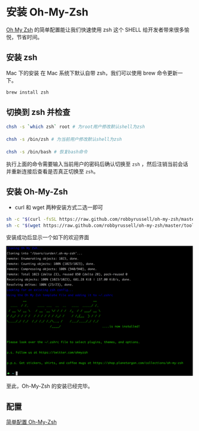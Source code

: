 # 安装 Oh-My-Zsh

[Oh My Zsh](http://ohmyz.sh/) 的简单配置能让我们快速使用 zsh 这个 SHELL 给开发者带来很多愉悦，节省时间。

## 安装 zsh

Mac 下的安装 在 Mac 系统下默认自带 zsh，我们可以使用 brew 命令更新一下。

```bash
brew install zsh
```

## 切换到 zsh 并检查

```bash
chsh -s `which zsh` root # 为root用户修改默认shell为zsh

chsh -s /bin/zsh # 为当前用户修改默认shell为zsh

chsh -s /bin/bash # 恢复bash命令
```

执行上面的命令需要输入当前用户的密码后确认切换至 `zsh` ，然后注销当前会话并重新连接后查看是否真正切换至 `zsh`。

## 安装 Oh-My-Zsh

- curl 和 wget 两种安装方式二选一即可

```bash
sh -c "$(curl -fsSL https://raw.github.com/robbyrussell/oh-my-zsh/master/tools/install.sh)" # 通过curl进行安装
sh -c "$(wget https://raw.github.com/robbyrussell/oh-my-zsh/master/tools/install.sh -O -)" # 通过wget进行安装
```

安装成功后显示一个如下的欢迎界面

![](./../assets/install/oh-my-zsh-install-information-in-terminal.png)

至此，Oh-My-Zsh 的安装已经完毕。

## 配置

[简单配置 Oh-My-Zsh](/config/oh-my-zsh.md)
